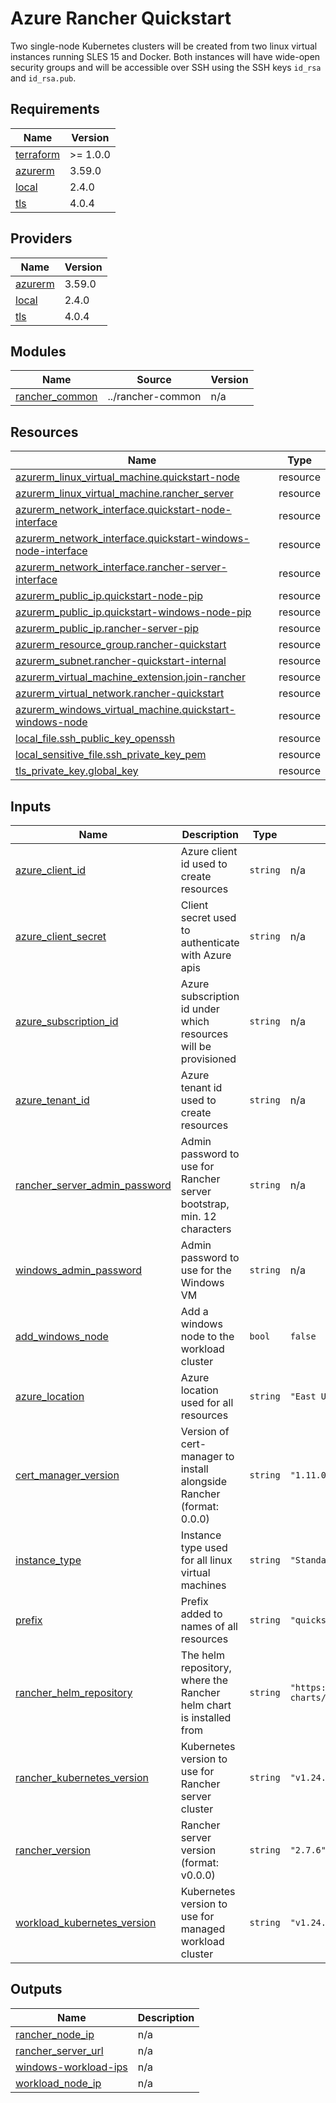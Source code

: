 # Azure Rancher Quickstart

Two single-node Kubernetes clusters will be created from two linux virtual instances running SLES 15 and Docker.
Both instances will have wide-open security groups and will be accessible over SSH using the SSH keys
`id_rsa` and `id_rsa.pub`.

<!-- BEGIN_TF_DOCS -->
## Requirements

| Name | Version |
|------|---------|
| <a name="requirement_terraform"></a> [terraform](#requirement\_terraform) | >= 1.0.0 |
| <a name="requirement_azurerm"></a> [azurerm](#requirement\_azurerm) | 3.59.0 |
| <a name="requirement_local"></a> [local](#requirement\_local) | 2.4.0 |
| <a name="requirement_tls"></a> [tls](#requirement\_tls) | 4.0.4 |

## Providers

| Name | Version |
|------|---------|
| <a name="provider_azurerm"></a> [azurerm](#provider\_azurerm) | 3.59.0 |
| <a name="provider_local"></a> [local](#provider\_local) | 2.4.0 |
| <a name="provider_tls"></a> [tls](#provider\_tls) | 4.0.4 |

## Modules

| Name | Source | Version |
|------|--------|---------|
| <a name="module_rancher_common"></a> [rancher\_common](#module\_rancher\_common) | ../rancher-common | n/a |

## Resources

| Name | Type |
|------|------|
| [azurerm_linux_virtual_machine.quickstart-node](https://registry.terraform.io/providers/hashicorp/azurerm/3.59.0/docs/resources/linux_virtual_machine) | resource |
| [azurerm_linux_virtual_machine.rancher_server](https://registry.terraform.io/providers/hashicorp/azurerm/3.59.0/docs/resources/linux_virtual_machine) | resource |
| [azurerm_network_interface.quickstart-node-interface](https://registry.terraform.io/providers/hashicorp/azurerm/3.59.0/docs/resources/network_interface) | resource |
| [azurerm_network_interface.quickstart-windows-node-interface](https://registry.terraform.io/providers/hashicorp/azurerm/3.59.0/docs/resources/network_interface) | resource |
| [azurerm_network_interface.rancher-server-interface](https://registry.terraform.io/providers/hashicorp/azurerm/3.59.0/docs/resources/network_interface) | resource |
| [azurerm_public_ip.quickstart-node-pip](https://registry.terraform.io/providers/hashicorp/azurerm/3.59.0/docs/resources/public_ip) | resource |
| [azurerm_public_ip.quickstart-windows-node-pip](https://registry.terraform.io/providers/hashicorp/azurerm/3.59.0/docs/resources/public_ip) | resource |
| [azurerm_public_ip.rancher-server-pip](https://registry.terraform.io/providers/hashicorp/azurerm/3.59.0/docs/resources/public_ip) | resource |
| [azurerm_resource_group.rancher-quickstart](https://registry.terraform.io/providers/hashicorp/azurerm/3.59.0/docs/resources/resource_group) | resource |
| [azurerm_subnet.rancher-quickstart-internal](https://registry.terraform.io/providers/hashicorp/azurerm/3.59.0/docs/resources/subnet) | resource |
| [azurerm_virtual_machine_extension.join-rancher](https://registry.terraform.io/providers/hashicorp/azurerm/3.59.0/docs/resources/virtual_machine_extension) | resource |
| [azurerm_virtual_network.rancher-quickstart](https://registry.terraform.io/providers/hashicorp/azurerm/3.59.0/docs/resources/virtual_network) | resource |
| [azurerm_windows_virtual_machine.quickstart-windows-node](https://registry.terraform.io/providers/hashicorp/azurerm/3.59.0/docs/resources/windows_virtual_machine) | resource |
| [local_file.ssh_public_key_openssh](https://registry.terraform.io/providers/hashicorp/local/2.4.0/docs/resources/file) | resource |
| [local_sensitive_file.ssh_private_key_pem](https://registry.terraform.io/providers/hashicorp/local/2.4.0/docs/resources/sensitive_file) | resource |
| [tls_private_key.global_key](https://registry.terraform.io/providers/hashicorp/tls/4.0.4/docs/resources/private_key) | resource |

## Inputs

| Name | Description | Type | Default | Required |
|------|-------------|------|---------|:--------:|
| <a name="input_azure_client_id"></a> [azure\_client\_id](#input\_azure\_client\_id) | Azure client id used to create resources | `string` | n/a | yes |
| <a name="input_azure_client_secret"></a> [azure\_client\_secret](#input\_azure\_client\_secret) | Client secret used to authenticate with Azure apis | `string` | n/a | yes |
| <a name="input_azure_subscription_id"></a> [azure\_subscription\_id](#input\_azure\_subscription\_id) | Azure subscription id under which resources will be provisioned | `string` | n/a | yes |
| <a name="input_azure_tenant_id"></a> [azure\_tenant\_id](#input\_azure\_tenant\_id) | Azure tenant id used to create resources | `string` | n/a | yes |
| <a name="input_rancher_server_admin_password"></a> [rancher\_server\_admin\_password](#input\_rancher\_server\_admin\_password) | Admin password to use for Rancher server bootstrap, min. 12 characters | `string` | n/a | yes |
| <a name="input_windows_admin_password"></a> [windows\_admin\_password](#input\_windows\_admin\_password) | Admin password to use for the Windows VM | `string` | n/a | yes |
| <a name="input_add_windows_node"></a> [add\_windows\_node](#input\_add\_windows\_node) | Add a windows node to the workload cluster | `bool` | `false` | no |
| <a name="input_azure_location"></a> [azure\_location](#input\_azure\_location) | Azure location used for all resources | `string` | `"East US"` | no |
| <a name="input_cert_manager_version"></a> [cert\_manager\_version](#input\_cert\_manager\_version) | Version of cert-manager to install alongside Rancher (format: 0.0.0) | `string` | `"1.11.0"` | no |
| <a name="input_instance_type"></a> [instance\_type](#input\_instance\_type) | Instance type used for all linux virtual machines | `string` | `"Standard_DS2_v2"` | no |
| <a name="input_prefix"></a> [prefix](#input\_prefix) | Prefix added to names of all resources | `string` | `"quickstart"` | no |
| <a name="input_rancher_helm_repository"></a> [rancher\_helm\_repository](#input\_rancher\_helm\_repository) | The helm repository, where the Rancher helm chart is installed from | `string` | `"https://releases.rancher.com/server-charts/latest"` | no |
| <a name="input_rancher_kubernetes_version"></a> [rancher\_kubernetes\_version](#input\_rancher\_kubernetes\_version) | Kubernetes version to use for Rancher server cluster | `string` | `"v1.24.14+k3s1"` | no |
| <a name="input_rancher_version"></a> [rancher\_version](#input\_rancher\_version) | Rancher server version (format: v0.0.0) | `string` | `"2.7.6"` | no |
| <a name="input_workload_kubernetes_version"></a> [workload\_kubernetes\_version](#input\_workload\_kubernetes\_version) | Kubernetes version to use for managed workload cluster | `string` | `"v1.24.14+rke2r1"` | no |

## Outputs

| Name | Description |
|------|-------------|
| <a name="output_rancher_node_ip"></a> [rancher\_node\_ip](#output\_rancher\_node\_ip) | n/a |
| <a name="output_rancher_server_url"></a> [rancher\_server\_url](#output\_rancher\_server\_url) | n/a |
| <a name="output_windows-workload-ips"></a> [windows-workload-ips](#output\_windows-workload-ips) | n/a |
| <a name="output_workload_node_ip"></a> [workload\_node\_ip](#output\_workload\_node\_ip) | n/a |
<!-- END_TF_DOCS -->
